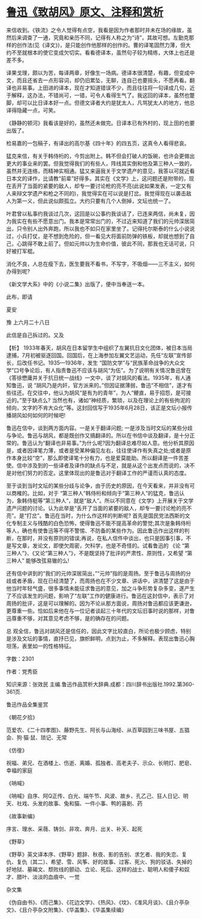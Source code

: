 # [鲁迅《致胡风》原文、注释和赏析](https://www.vrrw.net/wx/9485.html)

来信收到。《铁流》之令人觉得有点空，我看是因为作者那时并未在场的缘故，虽然后来调查了一通，究竟和亲历不同，记得有人称之为“诗”，其故可想。左勤克那样的创作法(见《译文》)，是只能创作他那样的创作的。曹的译笔固然力薄，但大约不至就根本的使它变成欠切实。看看德译本，虽然句子较为精练，大体上也还是差不多。

译果戈理，颇以为苦，每译两章，好像生一场病。德译本很清楚，有趣，但变成中文，而且还省去一点形容词，却仍旧累坠，无聊，连自己也要摇头，不愿再看。翻译也非易事。上田进的译本，现在才知道错误不少，而且往往将一句译成几句，近于解释，这办法，不错尚可，一错，可令人看得生气了。我这回的译本，虽然也蹩脚，却可以比日译本好一点。但德文译者大约是犹太人，凡骂犹太人的地方，他总译得隐藏一点，可笑。

《静静的顿河》我看该是好的，虽然还未做完。日译本已有外村的，现上田的也要出版了。

检易嘉的一包稿子，有译出的高尔基《四十年》的四五页，这真令人看得悲哀。

猛克来信，有关于韩侍桁的，今剪出附上。韩不但会打破人的饭碗，也许会更做出更大的事业来的罢。但我觉得我们的有些人，阵线其实倒和他及第三种人一致的，虽然并无连络，而精神实相通。猛又来逼我关于文学遗产的意见，我答以可就近看日本文的译作，比请教“前辈”好得多。其实在《文学》上，这问题还是附带的，现在丢开了当面的紧要的敌人，却专一要讨论枪的亮不亮(此说如果发表，一定又有人来辩文学遗产和枪之不同的)，我觉得实在可以说是打岔。我觉得现在以袭击敌人为第一义，但此说似颇孤立。大约只要有几个人倒掉，文坛也统一了。

叶君曾以私事约我谈过几次，这回是以公事约我谈话了，已连来两信，尚未复，因为我实在有些不愿意出门。我本是常常出门的，不过近来知道了我们的元帅深居简出，只令别人出外奔跑，所以我也不如只在家里坐了。记得托尔斯泰的什么小说说过，小兵打仗，是不想到危险的，但一看见大将面前防弹的铁板，却就也想到了自己，心跳得不敢上前了。但如元帅以为生命价值，彼此不同，那我也无话可说，只好被打军棍。

消化不良，人总在瘦下去，医生要我不看书，不写字，不吸烟——三不主义，如何办得到呢?

《新文学大系》中的《小说二集》出版了，便中当奉送一本。

此布，即请

夏安

豫 上六月二十八日

此信是自己拆过的。又及



【析】 1933年春天，胡风在日本留学生中组织了左翼抗日文化团体，被日本当局逮捕，7月初被驱逐回国。回国后，在上海参加左翼文艺运动，先任“左联”宣传部长，后改任书记。1935—1936年，发生 “国防文学”与“民族革命战争的大众文学”口号争论后，有人指责鲁迅不应该与胡风“为伍”。为了说明有关情况鲁迅曾在《答徐懋庸并关于抗日统一战线》一文中，谈了对胡风的看法。1935年，有人通知鲁迅，说 “胡风乃是内奸，官方派来的。”但因证据薄弱，鲁迅“不相信”，遂才有些往还。在交往中，他认为胡风“是有为的青年”，为人“鲠直，易于招怨，是可接近的。”至于缺点么? 当然也有，诸如“神经质，繁琐，以及在理论上的有些拘泥的倾向，文字的不肯大众化”等。这封回信写于1935年6月28日，该正是文坛小报传播胡风如何如何的时候吧!

鲁迅在信中，谈到两方面内容。一是关于翻译问题; 一是涉及当时文坛的某些分歧与争论。鲁迅与胡风，都是既创作又搞翻译的。所以在书信中谈及翻译，是十分正常的。鲁迅认为“翻译也非易事。”为什么呢?因为翻译总难尽如人意。他分析其原因是，或者因译笔力薄，或者是受某种偏见左右，往往使译作有失真之处;或者是原作本身比较“空”，那么即使译笔十分有力，也是爱莫能助。所以翻译是一件苦差使。信中涉及到的一些译者及译作的缺点与不足，就是从这个出发点而说的，决不是对他们努力的否定。这里体现出的是鲁迅对于翻译工作的严谨而认真的态度。

至于谈到当时文坛的某些分歧与论争，由于历史的原因，在今天看来，并非没有可以商榷的。比如，对于 “第三种人”韩侍桁和倾向于“第三种人”的猛克，鲁迅认为，象韩侍梃等“第三种人”，就是“敌人”。所以不同意在《文学》上开展关于文学遗产问题的讨论。认为此举是“丢开了当面的紧要的敌人，却专一要讨论枪的亮不亮”。是“打岔”。鲁迅在当时，为什么作这样的判断呢? 首先是国民党法西斯的文化专制主义与残酷的白色恐怖，使得鲁迅不能不提高革命的警觉;其次是象韩侍桁等人，确也有使鲁迅等不得不警惕、不防备的某些作为。因此鲁迅作出这样的判断，在那时，并没有原则的错误;再说，在私人信件中谈出，也只是因事引事，不是写文章，发论文，即使欠周密，欠科学，也是不奇怪的。试看鲁迅的 《论 “第三种人”》、《又论“第三种人”》，不是既坚持了批评的严肃性、原则性，又希望 “第三种人” 能够改弦易辙的么!

还有信中讲到的“我们的元帅深居简出，”“元帅”指的是周扬。至于鲁迅与周扬的分歧或者矛盾，现在已经清楚了，而周扬也在不少文章、讲话中，讲清楚了这是由于他当时年轻气盛，很多事情未能征求鲁迅的意见，加之斗争形势复杂多变，遂产生了不应该发生的问题，影响了“左联”工作的健康进行。鲁迅在这封信中，表示了对周扬的批评，这是可以理解的。因为不论从那方面说，周扬对鲁迅都应该更谦逊，更尊重一些。恰如后来他在与一位记者谈起三十年代的文坛旧事时说的那样，对鲁迅尊重不够，对其意见考虑不够，是的确存在的问题。

总 观全信，鲁迅对胡风还是信任的，因此文字比较直白，所论也极少顾虑，特别是涉及文坛的事情，直抒已见，旗帜鲜明，点到为止，不多解释。表现出鲁迅心胸坦荡，表里如一的性格特征。

字数：2301

作者：党秀臣

知识来源：张效民 主编.鲁迅作品赏析大辞典.成都：四川辞书出版社.1992.第360-361页.

鲁迅作品全集鉴赏

《朝花夕拾》

范爱农、《二十四孝图》、藤野先生、阿长与山海经、从百草园到三味书屋、五猖会、狗·猫·鼠、琐记、无常

《仿徨》

祝福、弟兄、在酒楼上、伤逝、离婚、孤独者、高老夫子、示众、长明灯、肥皂、幸福的家庭

《呐喊》

《呐喊》自序、阿Q正传、白光、端午节、风波、故乡、孔乙己、狂人日记、明天、社戏、头发的故事、兔和猫、一件小事、鸭的喜剧、药

《故事新编》

序言、理水、采薇、铸剑、非攻、奔月、出关、补天、起死

《野草》

《野草》英文译本序、《野草》题辞、秋夜、影的告别、求乞者、我的失恋、复仇、复仇〔其二〕、希望、雪、风筝、好的故事、过客、死火、狗的驳诘、失掉的好地狱、墓碣文、颓败线的颤动、立论、死后、这样的战士、聪明人和傻子和奴才、腊叶、淡淡的血痕中、一觉

杂文集

《伪自由书》、《而己集》、《花边文学》、《热风》、《坟》、《准风月谈》、《且介亭杂文》、《且介亭杂文附集》、《华盖集》、《华盖集续编》


